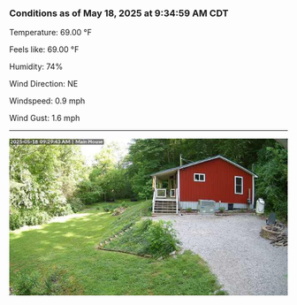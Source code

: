 ### Conditions as of May 18, 2025 at 9:34:59 AM CDT 

Temperature: 69.00 &deg;F

Feels like: 69.00 &deg;F

Humidity: 74%

Wind Direction: NE

Windspeed: 0.9 mph

Wind Gust: 1.6 mph

---

<img src="./images/latest.jpeg"/>


